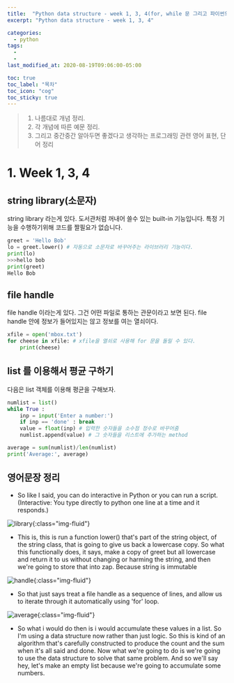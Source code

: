 ```yaml
---
title:  "Python data structure - week 1, 3, 4(for, while 문 그리고 파이썬의 기본 개념)"
excerpt: "Python data structure - week 1, 3, 4"

categories:
  - python
tags:
  -
  - 
last_modified_at: 2020-08-19T09:06:00-05:00

toc: true
toc_label: "목차"
toc_icon: "cog"
toc_sticky: true
---
```


> 1. 나름대로 개념 정리.  
> 2. 각 개념에 따른 예문 정리.  
> 3. 그리고 중간중간 알아두면 좋겠다고 생각하는 프로그래밍 관련 영어 표현, 단어 정리


# 1. Week 1, 3, 4

## string library(소문자)

string library 라는게 있다. 도서관처럼 꺼내어 쓸수 있는 built-in 기능입니다. 특정 기능을 수행하기위해 코드를 짤필요가 없습니다. 


```python
greet = 'Hello Bob'
lo = greet.lower() # 자동으로 소문자로 바꾸어주는 라이브러리 기능이다.
print(lo)
>>>hello bob 
print(greet)
Hello Bob
```

## file handle

file handle 이라는게 있다. 그건 어떤 파일로 통하는 관문이라고 보면 된다. file handle 안에 정보가 들어있지는 않고 정보를 여는 열쇠이다. 

```python
xfile = open('mbox.txt')
for cheese in xfile: # xfile을 열쇠로 사용해 for 문을 돌릴 수 있다.
    print(cheese)
```

## list 를 이용해서 평균 구하기

다음은 list 객체를 이용해 평균을 구해보자. 

```python
numlist = list()
while True :
    inp = input('Enter a number:')
    if inp == 'done' : break
    value = float(inp) # 입력한 숫자들을 소수점 정수로 바꾸어줌
    numlist.append(value) # 그 숫자들을 리스트에 추가하는 method

average = sum(numlist)/len(numlist)
print('Average:', average)
```

## 영어문장 정리

- So like I said, you can do interactive in Python or you can run a script.(Interactive: You type directly to python one line at a time and it responds.)  


![library](https://yeonghunko.github.io/assets/img/coursera-python/library.png){:class="img-fluid"}

- This is, this is run a function lower() that's part of the string object, of the string class, that is going to give us back a lowercase copy. So what this functionally does, it says, make a copy of greet but all lowercase and return it to us without changing or harming the string, and then we're going to store that into zap. Because string is immutable 


![handle](https://yeonghunko.github.io/assets/img/coursera-python/handle.png){:class="img-fluid"}

- So that just says treat a file handle as a sequence of lines, and allow us to iterate through it automatically using 'for' loop. 

![average](https://yeonghunko.github.io/assets/img/coursera-python/average.png){:class="img-fluid"}

- So what i would do then is i would accumulate these values in a list. So I'm using a data structure now rather than just logic. So this is kind of an algorithm that's carefully constructed to produce the count and the sum when it's all said and done.  Now what we're going to do is we're going to use the data structure to solve that same problem. And so we'll say hey, let's make an empty list because we're going to accumulate some numbers.

